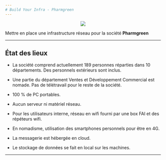 ```yaml
---
# Build Your Infra - Pharmgreen
---
```


<p align="center">
<img align="center" src="https://github.com/WildCodeSchool/TSSR-2405-P3-G2-BuildYourInfra-Pharmgreen/blob/main/S9/Annexes/Logo_PG.png">

Mettre en place une infrastructure réseau pour la société **Pharmgreen**
</p>


---

## État des lieux


- La société comprend actuellement 189 personnes réparties dans 10 départements.
Des personnels extérieurs sont inclus.

- Une partie du département Ventes et Développement Commercial est nomade.
Pas de télétravail pour le reste de la société.

- 100 % de PC portables.

- Aucun serveur ni matériel réseau.

- Pour les utilisateurs interne, réseau en wifi fourni par une box FAI et des répéteurs wifi.

- En nomadisme, utilisation des smartphones personnels pour être en 4G.

- La messagerie est hébergée en cloud.

- Le stockage de données se fait en local sur les machines.

---



